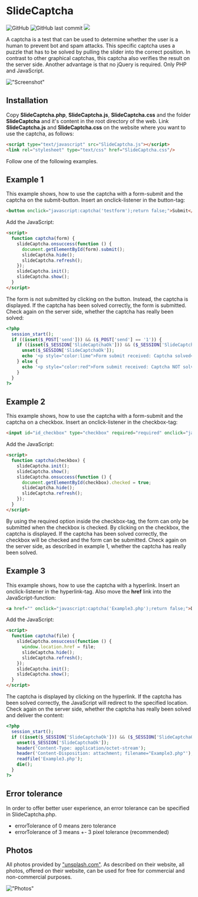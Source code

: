 # SlideCaptcha

![GitHub](https://img.shields.io/github/license/techcnet/SlideCaptcha)
![GitHub last commit](https://img.shields.io/github/last-commit/techcnet/SlideCaptcha)
[![](https://img.shields.io/static/v1?label=Sponsor&message=%E2%9D%A4&logo=GitHub&color=%23fe8e86)](https://github.com/sponsors/techcnet)

A captcha is a test that can be used to determine whether the user is a human to prevent bot and spam attacks. This specific captcha uses a puzzle that has to be solved by pulling the slider into the correct position. In contrast to other graphical captchas, this captcha also verifies the result on the server side. Another advantage is that no jQuery is required. Only PHP and JavaScript.

!["Screenshot"](https://tech-c.net/site/assets/files/1234/slide-captcha.jpg)

## Installation
Copy **SlideCaptcha.php**, **SlideCaptcha.js**, **SlideCaptcha.css** and the folder **SlideCaptcha** and it's content in the root directory of the web. Link **SlideCaptcha.js** and **SlideCaptcha.css** on the website where you want to use the captcha, as follows:

````html
<script type="text/javascript" src="SlideCaptcha.js"></script>
<link rel="stylesheet" type="text/css" href="SlideCaptcha.css"/>
````

Follow one of the following examples.

## Example 1
This example shows, how to use the captcha with a form-submit and the captcha on the submit-button. Insert an onclick-listener in the button-tag:

````html
<button onclick="javascript:captcha('testform');return false;">Submit</button>
````

Add the JavaScript:

````html
<script>
  function captcha(form) {
    slideCaptcha.onsuccess(function () {
      document.getElementById(form).submit();
      slideCaptcha.hide();
      slideCaptcha.refresh();
    });
    slideCaptcha.init();
    slideCaptcha.show();
  }
</script>
````

The form is not submitted by clicking on the button. Instead, the captcha is displayed. If the captcha has been solved correctly, the form is submitted. Check again on the server side, whether the captcha has really been solved:

````php
<?php
  session_start();
  if ((isset($_POST['send'])) && ($_POST['send'] == '1')) {
    if ((isset($_SESSION['SlideCaptchaOk'])) && ($_SESSION['SlideCaptchaOk'] == 'ok')) {
      unset($_SESSION['SlideCaptchaOk']);
      echo '<p style="color:lime">Form submit received: Captcha solved</p>';
    } else {
      echo '<p style="color:red">Form submit received: Captcha NOT solved.</p>';
    }
  }
?>
````

## Example 2
This example shows, how to use the captcha with a form-submit and the captcha on a checkbox. Insert an onclick-listener in the checkbox-tag:

````html
<input id="id_checkbox" type="checkbox" required="required" onclick="javascript:captcha('id_checkbox');return false;" />
````

Add the JavaScript:

````html
<script>
  function captcha(checkbox) {
    slideCaptcha.init();
    slideCaptcha.show();      
    slideCaptcha.onsuccess(function () {
      document.getElementById(checkbox).checked = true;
      slideCaptcha.hide();
      slideCaptcha.refresh();
    });
  }
</script>
````

By using the required option inside the checkbox-tag, the form can only be submitted when the checkbox is checked. By clicking on the checkbox, the captcha is displayed. If the captcha has been solved correctly, the checkbox will be checked and the form can be submitted. Check again on the server side, as described in example 1, whether the captcha has really been solved.

## Example 3
This example shows, how to use the captcha with a hyperlink. Insert an onclick-listener in the hyperlink-tag. Also move the **href** link into the JavaScript-function:

````html
<a href="" onclick="javascript:captcha('Example3.php');return false;">DOWNLOAD</a>
````

Add the JavaScript:

````html
<script>
  function captcha(file) {
    slideCaptcha.onsuccess(function () {
      window.location.href = file;
      slideCaptcha.hide();
      slideCaptcha.refresh();
    });
    slideCaptcha.init();
    slideCaptcha.show();
  }
</script>
````

The captcha is displayed by clicking on the hyperlink. If the captcha has been solved correctly, the JavaScript will redirect to the specified location. Check again on the server side, whether the captcha has really been solved and deliver the content:

````php
<?php
  session_start();
  if ((isset($_SESSION['SlideCaptchaOk'])) && ($_SESSION['SlideCaptchaOk'] == 'ok')) {
    unset($_SESSION['SlideCaptchaOk']);
    header('Content-Type: application/octet-stream');
    header('Content-Disposition: attachment; filename="Example3.php"');
    readfile('Example3.php');
    die();
  }
?>
````

## Error tolerance
In order to offer better user experience, an error tolerance can be specified in SlideCaptcha.php.
* errorTolerance of 0 means zero tolerance
* errorTolerance of 3 means +- 3 pixel tolerance (recommended)

## Photos
All photos provided by ["unsplash.com"](https://unsplash.com). As described on their website, all photos, offered on their website, can be used for free for commercial and non-commercial purposes.

!["Photos"](https://tech-c.net/site/assets/files/1234/license.jpg)

